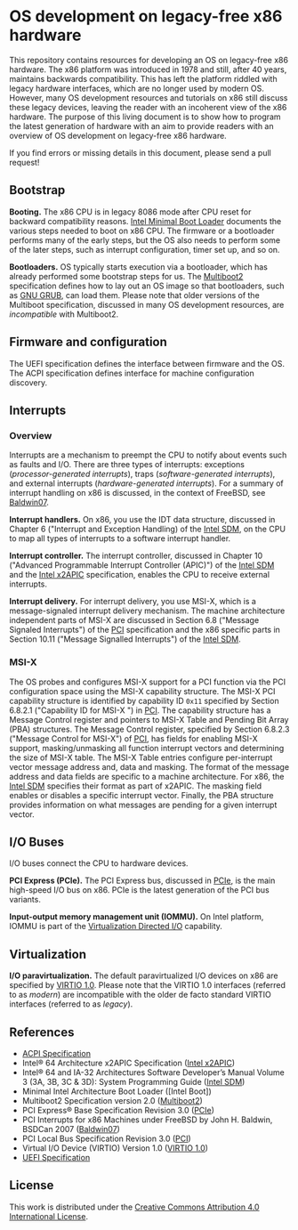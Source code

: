 # OS development on legacy-free x86 hardware

This repository contains resources for developing an OS on legacy-free x86 hardware.
The x86 platform was introduced in 1978 and still, after 40 years, maintains backwards compatibility.
This has left the platform riddled with legacy hardware interfaces, which are no longer used by modern OS.
However, many OS development resources and tutorials on x86 still discuss these legacy devices, leaving the reader with an incoherent view of the x86
 hardware.
The purpose of this living document is to show how to program the latest generation of hardware with an aim to provide readers with an overview of OS development on legacy-free x86 hardware.

If you find errors or missing details in this document, please send a pull request!

## Bootstrap

**Booting.** The x86 CPU is in legacy 8086 mode after CPU reset for backward compatibility reasons.
[Intel Minimal Boot Loader] documents the various steps needed to boot on x86 CPU.
The firmware or a bootloader performs many of the early steps, but the OS also needs to perform some of the later steps, such as interrupt configuration, timer set up, and so on.

**Bootloaders.** OS typically starts execution via a bootloader, which has already performed some bootstrap steps for us.
The [Multiboot2] specification defines how to lay out an OS image so that bootloaders, such as [GNU GRUB](https://www.gnu.org/software/grub/), can load them.
Please note that older versions of the Multiboot specification, discussed in many OS development resources, are _incompatible_ with Multiboot2.

## Firmware and configuration

The UEFI specification defines the interface between firmware and the OS. The ACPI specification defines interface for machine configuration discovery.

## Interrupts

### Overview

Interrupts are a mechanism to preempt the CPU to notify about events such as faults and I/O.
There are three types of interrupts: exceptions (*processor-generated interrupts*), traps (*software-generated interrupts*), and external interrupts (*hardware-generated interrupts*).
For a summary of interrupt handling on x86 is discussed, in the context of FreeBSD, see [Baldwin07].

**Interrupt handlers.** On x86, you use the IDT data structure, discussed in Chapter 6 ("Interrupt and Exception Handling) of the [Intel SDM], on the CPU to map all types of interrupts to a software interrupt handler.

**Interrupt controller.** The interrupt controller, discussed in Chapter 10 ("Advanced Programmable Interrupt Controller (APIC)") of the [Intel SDM] and the [Intel x2APIC] specification, enables the CPU to receive external interrupts.

**Interrupt delivery.** For interrupt delivery, you use MSI-X, which is a message-signaled interrupt delivery mechanism.
The machine architecture independent parts of MSI-X are discussed in Section 6.8 ("Message Signaled Interrupts") of the [PCI] specification and the x86 specific parts in Section 10.11 ("Message Signalled Interrupts") of the [Intel SDM].

### MSI-X

The OS probes and configures MSI-X support for a PCI function via the PCI configuration space using the MSI-X capability structure.
The MSI-X PCI capability structure is identified by capability ID `0x11` specified by Section 6.8.2.1 ("Capability ID for MSI-X ") in [PCI].
The capability structure has a Message Control register and pointers to MSI-X Table and Pending Bit Array (PBA) structures.
The Message Control register, specified by Section 6.8.2.3 ("Message Control for MSI-X") of [PCI],  has fields for enabling MSI-X support, masking/unmasking all function interrupt vectors and determining the size of MSI-X table.
The MSI-X Table entries configure per-interrupt vector message address and, data and masking.
The format of the message address and data fields are specific to a machine architecture.
For x86, the [Intel SDM] specifies their format as part of x2APIC.
The masking field enables or disables a specific interrupt vector.
Finally, the PBA structure provides information on what messages are pending for a given interrupt vector.

## I/O Buses

I/O buses connect the CPU to hardware devices.

**PCI Express (PCIe).** The PCI Express bus, discussed in [PCIe], is the main high-speed I/O bus on x86. PCIe is the latest generation of the PCI bus variants.

**Input-output memory management unit (IOMMU).** On Intel platform, IOMMU is part of the [Virtualization Directed I/O] capability.

## Virtualization

**I/O paravirtualization.** The default paravirtualized I/O devices on x86 are specified by [VIRTIO 1.0]. Please note that the VIRTIO 1.0 interfaces (referred to as *modern*) are incompatible with the older de facto standard VIRTIO interfaces (referred to as *legacy*).

## References

* [ACPI Specification](https://uefi.org/specifications)
* Intel® 64 Architecture x2APIC Specification ([Intel x2APIC])
* Intel® 64 and IA-32 Architectures Software Developer’s Manual Volume 3 (3A, 3B, 3C & 3D): System Programming Guide ([Intel SDM])
* Minimal Intel Architecture Boot Loader ([Intel Boot])
* Multiboot2 Specification version 2.0 ([Multiboot2])
* PCI Express® Base Specification Revision 3.0 ([PCIe])
* PCI Interrupts for x86 Machines under FreeBSD by John H. Baldwin, BSDCan 2007 ([Baldwin07])
* PCI Local Bus Specification Revision 3.0 ([PCI])
* Virtual I/O Device (VIRTIO) Version 1.0 ([VIRTIO 1.0])
* [UEFI Specification](https://uefi.org/sites/default/files/resources/UEFI%20Spec%202.8B%20May%202020.pdf)

[Baldwin07]: https://people.freebsd.org/~jhb/papers/bsdcan/2007/article.pdf
[Intel Minimal Boot Loader]: https://www.intel.co.uk/content/www/uk/en/intelligent-systems/intel-boot-loader-development-kit/minimal-intel-architecture-boot-loader-paper.html
[Intel SDM]: https://software.intel.com/en-us/download/intel-64-and-ia-32-architectures-sdm-combined-volumes-3a-3b-3c-and-3d-system-programming-guide
[Intel x2APIC]: https://www.naic.edu/~phil/software/intel/318148.pdf
[Multiboot2]: https://www.gnu.org/software/grub/manual/multiboot2/multiboot.html
[PCI]: https://www.xilinx.com/Attachment/PCI_SPEV_V3_0.pdf
[PCIe]: http://composter.com.ua/documents/PCI_Express_Base_Specification_Revision_3.0.pdf
[VIRTIO 1.0]: http://docs.oasis-open.org/virtio/virtio/v1.0/virtio-v1.0.html
[Virtualization Directed I/O]: https://software.intel.com/sites/default/files/managed/c5/15/vt-directed-io-spec.pdf

## License

This work is distributed under the [Creative Commons Attribution 4.0 International License](http://creativecommons.org/licenses/by/4.0/).
